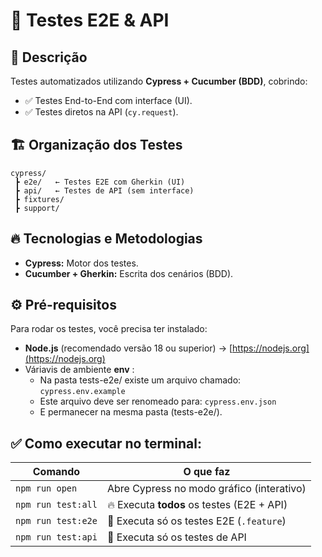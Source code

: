 
# 🧪 Testes E2E & API 

## 📜 Descrição

Testes automatizados utilizando **Cypress + Cucumber (BDD)**, cobrindo:

- ✅ Testes End-to-End com interface (UI).
- ✅ Testes diretos na API (`cy.request`).

## 🏗️ Organização dos Testes

```
cypress/
 ┣ e2e/   ← Testes E2E com Gherkin (UI)
 ┣ api/   ← Testes de API (sem interface)
 ┣ fixtures/
 ┣ support/
```

## 🔥 Tecnologias e Metodologias

- **Cypress:** Motor dos testes.
- **Cucumber + Gherkin:** Escrita dos cenários (BDD).

## ⚙️ Pré-requisitos

Para rodar os testes, você precisa ter instalado:

-  **Node.js** (recomendado versão 18 ou superior) → [https://nodejs.org](https://nodejs.org)
- Váriavis de ambiente **env** :
    - Na pasta tests-e2e/ existe um arquivo chamado: `cypress.env.example`
    - Este arquivo deve ser renomeado para: `cypress.env.json`
    - E permanecer na mesma pasta (tests-e2e/).


## ✅ Como executar no terminal:


| Comando              | O que faz                                    |
|----------------------|-----------------------------------------------|
| `npm run open`       | Abre Cypress no modo gráfico (interativo)    |
| `npm run test:all`   | 🔥 Executa **todos** os testes (E2E + API)   |
| `npm run test:e2e`   | 🚀 Executa só os testes E2E (`.feature`)     |
| `npm run test:api`   | 🧠 Executa só os testes de API     |
